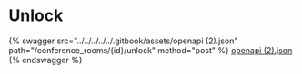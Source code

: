 # Unlock

{% swagger src="../../../../../.gitbook/assets/openapi (2).json" path="/conference_rooms/{id}/unlock" method="post" %}
[openapi (2).json](<../../../../../.gitbook/assets/openapi (2).json>)
{% endswagger %}
